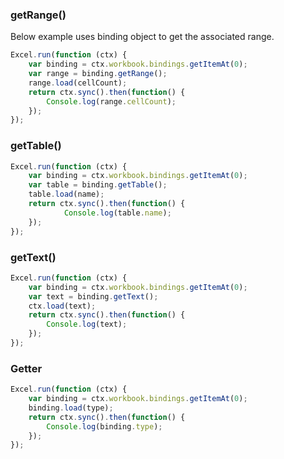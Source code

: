 
### getRange()
Below example uses binding object to get the associated range.

```js
Excel.run(function (ctx) { 
	var binding = ctx.workbook.bindings.getItemAt(0);
	var range = binding.getRange();
	range.load(cellCount);
	return ctx.sync().then(function() {
		Console.log(range.cellCount);
	});
});
```

### getTable()
```js
Excel.run(function (ctx) { 
	var binding = ctx.workbook.bindings.getItemAt(0);
	var table = binding.getTable();
	table.load(name);
	return ctx.sync().then(function() {
			Console.log(table.name);
	});
});
```

### getText()

```js
Excel.run(function (ctx) { 
	var binding = ctx.workbook.bindings.getItemAt(0);
	var text = binding.getText();
	ctx.load(text);
	return ctx.sync().then(function() {
		Console.log(text);
	});
});
```

### Getter 

```js
Excel.run(function (ctx) { 
	var binding = ctx.workbook.bindings.getItemAt(0);
	binding.load(type);
	return ctx.sync().then(function() {
		Console.log(binding.type);
	});
});
```